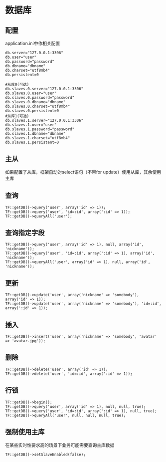 # 数据库
## 配置
application.ini中作相关配置

    db.server="127.0.0.1:3306"
    db.user="user"
    db.password="password"
    db.dbname="dbname"
    db.charset="utf8mb4"
    db.persistent=0

    #从库0(可选)
    db.slaves.0.server="127.0.0.1:3306"
    db.slaves.0.user="user"
    db.slaves.0.password="password"
    db.slaves.0.dbname="dbname"
    db.slaves.0.charset="utf8mb4"
    db.slaves.0.persistent=0
    #从库1(可选)
    db.slaves.1.server="127.0.0.1:3306"
    db.slaves.1.user="user"
    db.slaves.1.password="password"
    db.slaves.1.dbname="dbname"
    db.slaves.1.charset="utf8mb4"
    db.slaves.1.persistent=0

## 主从
如果配置了从库，框架自动对select语句（不带for update）使用从库，其余使用主库

## 查询
    TF::getDB()->query('user', array('id' => 1));
    TF::getDB()->query('user', 'id=:id', array(':id' => 1));
    TF::getDB()->queryAll('user');

## 查询指定字段
    TF::getDB()->query('user', array('id' => 1), null, array('id', 'nickname'));
    TF::getDB()->query('user', 'id=:id', array(':id' => 1), array('id', 'nickname'));
    TF::getDB()->queryAll('user', array('id' => 1), null, array('id', 'nickname'));

## 更新
    TF::getDB()->update('user', array('nickname' => 'somebody'), array('id' => 1));
    TF::getDB()->update('user', array('nickname' => 'somebody'), 'id=:id', array(':id' => 1));

## 插入
    TF::getDB()->insert('user', array('nickname' => 'somebody', 'avatar' => 'avatar.jpg'));

## 删除
    TF::getDB()->delete('user', array('id' => 1));
    TF::getDB()->delete('user', 'id=:id', array(':id' => 1));

## 行锁
    TF::getDB()->begin();
    TF::getDB()->query('user', array('id' => 1), null, null, true);
    TF::getDB()->query('user', 'id=:id', array(':id' => 1), null, true);
    TF::getDB()->queryAll('user', null, null, null, true);

## 强制使用主库
在某些实时性要求高的场景下业务可能需要查询主库数据

    TF::getDB()->setSlaveEnabled(false);
